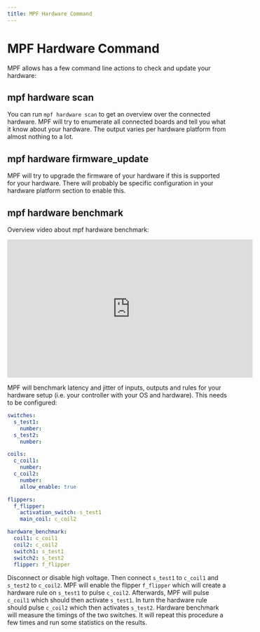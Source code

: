 ```yaml
---
title: MPF Hardware Command
---
```


# MPF Hardware Command


MPF allows has a few command line actions to check and update your
hardware:

## mpf hardware scan

You can run `mpf hardware scan` to get an overview over the
connected hardware. MPF will try to enumerate all connected boards and
tell you what it know about your hardware. The output varies per
hardware platform from almost nothing to a lot.

## mpf hardware firmware_update

MPF will try to upgrade the firmware of your hardware if this is
supported for your hardware. There will probably be specific
configuration in your hardware platform section to enable this.

## mpf hardware benchmark

Overview video about mpf hardware benchmark:

<div class="video-wrapper">
<iframe width="560" height="315" src="https://www.youtube.com/embed/uRT--368J6A" title="YouTube video player" frameborder="0" allow="accelerometer; autoplay; clipboard-write; encrypted-media; gyroscope; picture-in-picture" allowfullscreen></iframe>
</div>

MPF will benchmark latency and jitter of inputs, outputs and rules for
your hardware setup (i.e. your controller with your OS and hardware).
This needs to be configured:

``` yaml
switches:
  s_test1:
    number:
  s_test2:
    number:

coils:
  c_coil1:
    number:
  c_coil2:
    number:
    allow_enable: true

flippers:
  f_flipper:
    activation_switch: s_test1
    main_coil: c_coil2

hardware_benchmark:
  coil1: c_coil1
  coil2: c_coil2
  switch1: s_test1
  switch2: s_test2
  flipper: f_flipper
```

Disconnect or disable high voltage. Then connect `s_test1`
to `c_coil1` and `s_test2` to
`c_coil2`. MPF will enable the flipper
`f_flipper` which will create a hardware rule on
`s_test1` to pulse `c_coil2`. Afterwards, MPF
will pulse `c_coil1` which should then activate
`s_test1`. In turn the hardware rule should pulse
`c_coil2` which then activates `s_test2`.
Hardware benchmark will measure the timings of the two switches. It will
repeat this procedure a few times and run some statistics on the
results.
